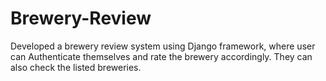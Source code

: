# Brewery-Review
Developed a brewery review system using Django framework, where user can Authenticate themselves and rate the brewery accordingly.  They can also check the listed breweries.
